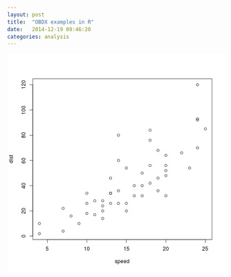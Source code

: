 ```yaml
---
layout: post
title:  "OBDX examples in R"
date:   2014-12-19 09:46:20
categories: analysis
---
```





![plot of chunk unnamed-chunk-2](/figure/source/2014-12-19-obdx-examples/unnamed-chunk-2-1.png) 


[jekyll-gh]: https://github.com/jekyll/jekyll
[jekyll]:    http://jekyllrb.com
